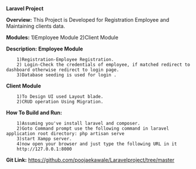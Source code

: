 **Laravel Project**

**Overview:**
	    This Project is Developed for Registration Employee and Maintaining clients data.

**Modules:**
        1)Employee Module
        2)Client Module

**Description:**
**Employee Module**

        1)Registration-Employee Registration.
        2) Login-Check the credentials of employee, if matched redirect to dashboard otherwise redirect to login page.
        3)Database seeding is used for login .

**Client Module**

		1)To Design UI used Layout blade.
        2)CRUD operation Using Migration.

**How To Build and Run:**

        1)Assuming you've install laravel and composer.
        2)Goto Command prompt use the following command in laravel application root directory: php artisan serve
        3)start Xampp server.
        4)now open your browser and just type the following URL in it
        http://127.0.0.1:8000


**Git Link:**
         https://github.com/poojaekawale/Laravelproject/tree/master






